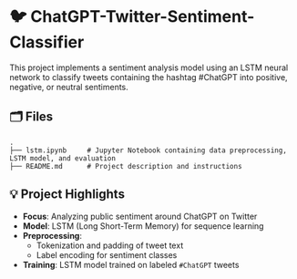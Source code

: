 # 🐦 ChatGPT-Twitter-Sentiment-Classifier

This project implements a sentiment analysis model using an LSTM neural network to classify tweets containing the hashtag #ChatGPT into positive, negative, or neutral sentiments.

## 🗂️ Files

```
.
├── lstm.ipynb     # Jupyter Notebook containing data preprocessing, LSTM model, and evaluation
├── README.md      # Project description and instructions
```

## 💡 Project Highlights

- **Focus**: Analyzing public sentiment around ChatGPT on Twitter
- **Model**: LSTM (Long Short-Term Memory) for sequence learning
- **Preprocessing**:
  - Tokenization and padding of tweet text
  - Label encoding for sentiment classes
- **Training**: LSTM model trained on labeled `#ChatGPT` tweets


